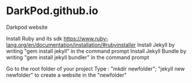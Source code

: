 # DarkPod.github.io
Darkpod website

Install Ruby and its sdk https://www.ruby-lang.org/en/documentation/installation/#rubyinstaller
Install Jekyll by writing "gem install jekyll" in the command prompt
Install Jekyll Bundle by writing "gem install jekyll bundler" in the command prompt

Go to the root folder of your project
Type : "mkdir newfolder"; "jekyll new newfolder" to create a website in the "newfolder"
